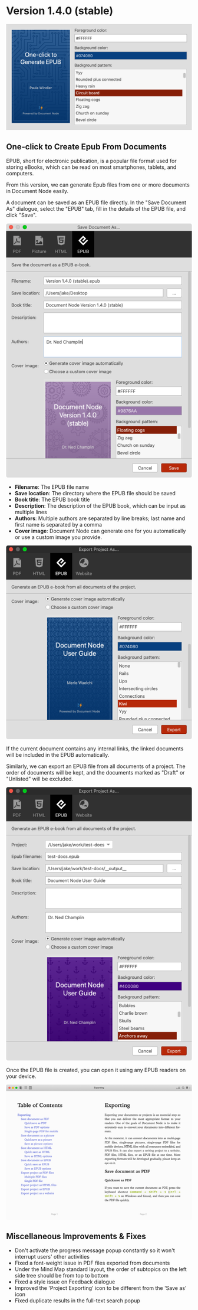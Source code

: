 # Version 1.4.0 (stable)

![screen-epub-cover-image-edit](screen-epub-cover-image-edit.png)

## One-click to Create Epub From Documents

EPUB, short for electronic publication, is a popular file format used for storing eBooks, which can be read on most smartphones, tablets, and computers.

From this version, we can generate Epub files from one or more documents in Document Node easily.

A document can be saved as an EPUB file directly. In the "Save Document As" dialogue, select the "EPUB" tab, fill in the details of the EPUB file, and click "Save".

![screen-save-as-epub](screen-save-as-epub.png)

* **Filename**: The EPUB file name
* **Save location**: The directory where the EPUB file should be saved
* **Book title**: The EPUB book title
* **Description**: The description of the EPUB book, which can be input as multiple lines
* **Authors**: Multiple authors are separated by line breaks; last name and first name is separated by a comma
* **Cover image**: Document Node can generate one for you automatically or use a custom image you provide.

![screen-export-project-as-epub-cover-edit](screen-export-project-as-epub-cover-edit.png)

If the current document contains any internal links, the linked documents will be included in the EPUB automatically.

Similarly, we can export an EPUB file from all documents of a project. The order of documents will be kept, and the documents marked as "Draft" or "Unlisted" will be excluded.

![screen-export-project-as-epub](screen-export-project-as-epub.png)

Once the EPUB file is created, you can open it using any EPUB readers on your device.

![screen-exported-epub-preview](screen-exported-epub-preview.png)

## Miscellaneous Improvements & Fixes

* Don't activate the progress message popup constantly so it won't interrupt users' other activities
* Fixed a font-weight issue in PDF files exported from documents
* Under the Mind Map standard layout, the order of subtopics on the left side tree should be from top to bottom
* Fixed a style issue on Feedback dialogue
* Improved the 'Project Exporting' icon to be different from the 'Save as' icon
* Fixed duplicate results in the full-text search popup
